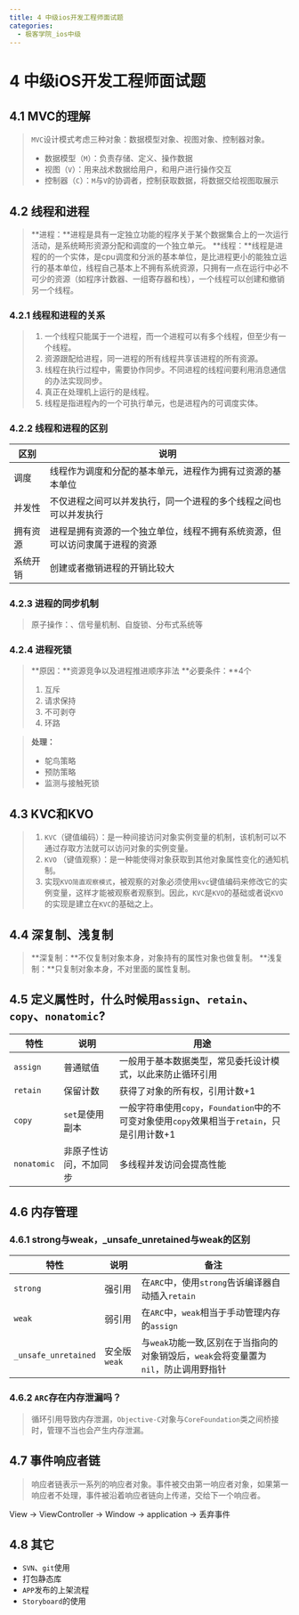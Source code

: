 ```yaml
---
title: 4 中级ios开发工程师面试题
categories:
  - 极客学院_ios中级
---
```


# 4	中级iOS开发工程师面试题

## 4.1 MVC的理解
>`MVC`设计模式考虑三种对象：数据模型对象、视图对象、控制器对象。
>+ 数据模型（`M`）：负责存储、定义、操作数据
>+ 视图（`V`）：用来战术数据给用户，和用户进行操作交互
>+ 控制器（`C`）：`M`与`V`的协调者，控制获取数据，将数据交给视图取展示

## 4.2	线程和进程
>**进程：**进程是具有一定独立功能的程序关于某个数据集合上的一次运行活动，是系统畸形资源分配和调度的一个独立单元。
>**线程：**线程是进程的的一个实体，是cpu调度和分派的基本单位，是比进程更小的能独立运行的基本单位，线程自己基本上不拥有系统资源，只拥有一点在运行中必不可少的资源（如程序计数器、一组寄存器和栈），一个线程可以创建和撤销另一个线程。

### 4.2.1	线程和进程的关系
>1. 一个线程只能属于一个进程，而一个进程可以有多个线程，但至少有一个线程。
>2. 资源跟配给进程，同一进程的所有线程共享该进程的所有资源。
>3. 线程在执行过程中，需要协作同步。不同进程的线程间要利用消息通信的办法实现同步。
>4. 真正在处理机上运行的是线程。
>5. 线程是指进程內的一个可执行单元，也是进程內的可调度实体。

### 4.2.2	线程和进程的区别

|区别|说明|
|-|-
|调度|线程作为调度和分配的基本单元，进程作为拥有过资源的基本单位|
|并发性|不仅进程之间可以并发执行，同一个进程的多个线程之间也可以并发执行|
|拥有资源|进程是拥有资源的一个独立单位，线程不拥有系统资源，但可以访问隶属于进程的资源|
|系统开销|创建或者撤销进程的开销比较大|

### 4.2.3	进程的同步机制
 >原子操作：、信号量机制、自旋锁、分布式系统等

### 4.2.4	进程死锁
>**原因：**资源竞争以及进程推进顺序非法
>**必要条件：**4个
>1. 互斥
>2. 请求保持
>3. 不可剥夺
>4. 环路

>**处理：**
>+ 鸵鸟策略
>+  预防策略
>+ 监测与接触死锁

## 4.3	KVC和KVO
>1. `KVC`（键值编码）：是一种间接访问对象实例变量的机制，该机制可以不通过存取方法就可以访问对象的实例变量。
>2. `KVO` （键值观察）：是一种能使得对象获取到其他对象属性变化的通知机制。
>3. 实现`KVO简直观察模式`，被观察的对象必须使用`kvc`键值编码来修改它的实例变量，这样才能被观察者观察到。因此，`KVC`是`KVO`的基础或者说`KVO`的实现是建立在`KVC`的基础之上。

## 4.4	深复制、浅复制
>**深复制：**不仅复制对象本身，对象持有的属性对象也做复制。
>**浅复制：**只复制对象本身，不对里面的属性复制。


## 4.5	定义属性时，什么时候用`assign`、`retain`、`copy`、`nonatomic`?

|特性|说明|用途|
|-|-|-|
|`assign`|普通赋值|一般用于基本数据类型，常见委托设计模式，以此来防止循环引用|
|`retain`|保留计数|获得了对象的所有权，引用计数+1|
|`copy`|`set`是使用副本|一般字符串使用`copy`，`Foundation`中的不可变对象使用`copy`效果相当于`retain`，只是引用计数+1|
|`nonatomic`|非原子性访问，不加同步|多线程并发访问会提高性能|


## 4.6	内存管理

### 4.6.1	strong与weak，_unsafe_unretained与weak的区别

|特性|说明|备注|
|-|-|-|
|`strong`|强引用|在`ARC`中，使用`strong`告诉编译器自动插入`retain`|
|`weak`|弱引用|在`ARC`中，`weak`相当于手动管理内存的`assign`|
|`_unsafe_unretained`|安全版`weak`|与`weak`功能一致,区别在于当指向的对象销毁后，`weak`会将变量置为`nil`，防止调用野指针|

### 4.6.2	`ARC`存在内存泄漏吗？
>循环引用导致内存泄漏，`Objective-C`对象与`CoreFoundation`类之间桥接时，管理不当也会产生内存泄漏。

## 4.7	事件响应者链
>响应者链表示一系列的响应者对象。事件被交由第一响应者对象，如果第一响应者不处理，事件被沿着响应者链向上传递，交给下一个响应者。

View -> ViewController -> Window -> application -> 丢弃事件


## 4.8	其它
+ `SVN`、`git`使用
+ 打包静态库
+ `APP`发布的上架流程
+ `Storyboard`的使用
